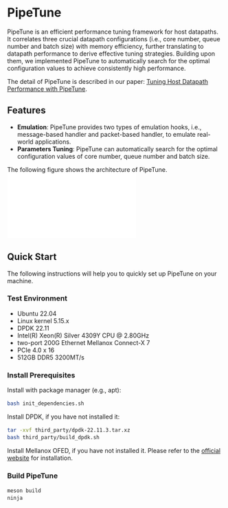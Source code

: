 # PipeTune
PipeTune is an efficient performance tuning framework for host datapaths. It correlates three crucial datapath configurations (i.e., core number, queue number and batch size) with memory efficiency, further translating to datapath performance to derive effective tuning strategies. Building upon them, we implemented PipeTune to automatically search for the optimal configuration values to achieve consistently high performance.

The detail of PipeTune is described in our paper: [Tuning Host Datapath Performance with PipeTune](https://github.com/Huangxy-Minel/Paper-DPerf).

## Features
- **Emulation**: PipeTune provides two types of emulation hooks, i.e., message-based handler and packet-based handler, to emulate real-world applications.
- **Parameters Tuning**: PipeTune can automatically search for the optimal configuration values of core number, queue number and batch size.

The following figure shows the architecture of PipeTune.
![PipeTune Architecture](figs/pipetune_overview.pdf)

## Quick Start
The following instructions will help you to quickly set up PipeTune on your machine. 
### Test Environment
- Ubuntu 22.04
- Linux kernel 5.15.x
- DPDK 22.11
- Intel(R) Xeon(R) Silver 4309Y CPU @ 2.80GHz
- two-port 200G Ethernet Mellanox Connect-X 7
- PCIe 4.0 x 16
- 512GB DDR5 3200MT/s

### Install Prerequisites
Install with package manager (e.g., apt):
```bash
bash init_dependencies.sh
```
Install DPDK, if you have not installed it:
```bash
tar -xvf third_party/dpdk-22.11.3.tar.xz
bash third_party/build_dpdk.sh
```
Install Mellanox OFED, if you have not installed it. Please refer to the [official website](https://www.mellanox.com/products/infiniband-drivers/linux/mlnx_ofed) for installation.

### Build PipeTune
```bash
meson build
ninja
```
